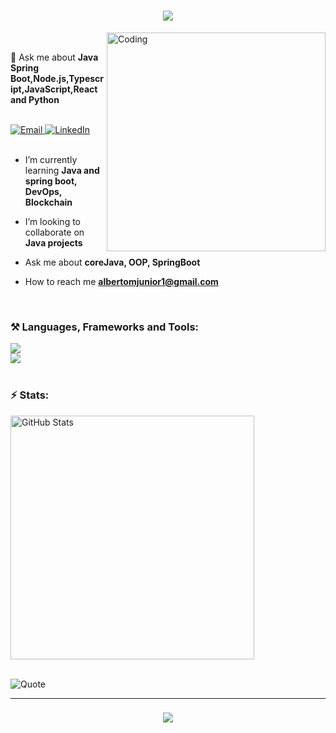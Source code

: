 <h1 align="center">
  <img src="https://readme-typing-svg.herokuapp.com/?font=Righteous&size=35&center=true&vCenter=true&width=500&height=70&duration=4000&lines=Hi+👋,+I'm+Alberto+Junior!" />
</h1>

<img align="right" alt="Coding" width="350" src="https://media.tenor.com/rePDfDWO3XoAAAAd/hacking.gif" />

<br/>

💬 Ask me about **Java Spring Boot,Node.js,Typescript,JavaScript,React and Python**  

<br/>

<div align="left" gap: 50px;> 
  <a href="mailto:albertojunior848423803@gmail.com">
    <img src="https://img.shields.io/badge/Gmail-EB4432?style=for-the-badge&logo=maildotru&logoColor=white" alt="Email" />
  </a>
  <a href="https://www.linkedin.com/in/alberto-juniorr" target="_blank">
    <img src="https://img.shields.io/badge/LinkedIn-0A66C2?style=for-the-badge&logo=linkedin&logoColor=white" alt="LinkedIn" />
  </a>
</div>


<br/>

- I’m currently learning **Java and spring boot, DevOps, Blockchain**

- I’m looking to collaborate on **Java projects**

- Ask me about **coreJava, OOP, SpringBoot**

- How to reach me **albertomjunior1@gmail.com**
  
<br/>
 
<h3 align="left">⚒️ Languages, Frameworks and Tools:</h3>

<div align="left">
  <img src="https://skillicons.dev/icons?i=golang,nodejs,python,typescript,cpp,java,react,tailwind,redux" /><br/>
  <img src="https://skillicons.dev/icons?i=aws,docker,kubernetes,terraform,azure,mysql,postgres,redis,jenkins" />
</div>

<br/>

<h3 align="left">⚡ Stats:</h3>

<div align="left">
  <img width="390" src="https://github-readme-stats.vercel.app/api?username=alberto-debug&count_private=true&show_icons=true&theme=react&rank_icon=github&border_radius=10" alt="GitHub Stats" />
  <br/><br/>
</div>

 ![Quote](https://github-readme-quotes-bay.vercel.app/quote?theme=blueberry-dark&animation=grow_out_in&layout=samuel&font=Gabrielle&quoteType=random)

<hr/>

<h3 align="center">
  <img src="https://readme-typing-svg.herokuapp.com/?font=Righteous&size=25&center=true&vCenter=true&width=500&height=70&duration=4000&lines=Thanks+for+visiting!+✌️" />
</h3>
